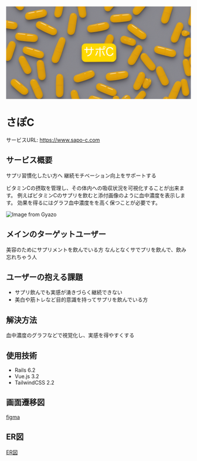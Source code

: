 ![Image](https://github.com/Annmann3/sapo-sapuri/blob/develop/app/javascript/images/sapoc_top.png)
# さぽC

サービスURL: https://www.sapo-c.com
## サービス概要
サプリ習慣化したい方へ
継続モチベーション向上をサポートする

ビタミンCの摂取を管理し、その体内への吸収状況を可視化することが出来ます。
例えばビタミンCのサプリを飲むと添付画像のように血中濃度を表示します。
効果を得るにはグラフ血中濃度をを高く保つことが必要です。

![Image from Gyazo](https://i.gyazo.com/a9e7dd4bb0cde13dcbcfc34ac31f379b.png)

## メインのターゲットユーザー
美容のためにサプリメントを飲んでいる方
なんとなくサでプリを飲んで、飲み忘れちゃう人

## ユーザーの抱える課題
- サプリ飲んでも実感が湧きづらく継続できない
- 美白や筋トレなど目的意識を持ってサプリを飲んでいる方

## 解決方法
血中濃度のグラフなどで視覚化し、実感を得やすくする

## 使用技術
- Rails 6.2
- Vue.js 3.2
- TailwindCSS 2.2

## 画面遷移図
[figma](https://www.figma.com/file/x7phXfoRpiI2EXEKmAXMuP/%E3%81%95%E3%81%BD%E3%82%B5%E3%83%97%E3%83%AA?node-id=1%3A61)

## ER図
[ER図](https://drive.google.com/file/d/1LphrAROKuTU_wjY3UHpLnmOMEw0ZKmvf/view?usp=sharing)
